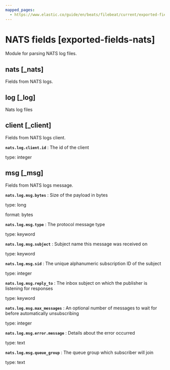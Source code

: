 ```yaml
---
mapped_pages:
  - https://www.elastic.co/guide/en/beats/filebeat/current/exported-fields-nats.html
---
```


<!-- This file is generated! See scripts/generate_fields_docs.py -->

# NATS fields [exported-fields-nats]

Module for parsing NATS log files.

## nats [_nats]

Fields from NATS logs.

## log [_log]

Nats log files

## client [_client]

Fields from NATS logs client.

**`nats.log.client.id`**
:   The id of the client

type: integer


## msg [_msg]

Fields from NATS logs message.

**`nats.log.msg.bytes`**
:   Size of the payload in bytes

type: long

format: bytes


**`nats.log.msg.type`**
:   The protocol message type

type: keyword


**`nats.log.msg.subject`**
:   Subject name this message was received on

type: keyword


**`nats.log.msg.sid`**
:   The unique alphanumeric subscription ID of the subject

type: integer


**`nats.log.msg.reply_to`**
:   The inbox subject on which the publisher is listening for responses

type: keyword


**`nats.log.msg.max_messages`**
:   An optional number of messages to wait for before automatically unsubscribing

type: integer


**`nats.log.msg.error.message`**
:   Details about the error occurred

type: text


**`nats.log.msg.queue_group`**
:   The queue group which subscriber will join

type: text



